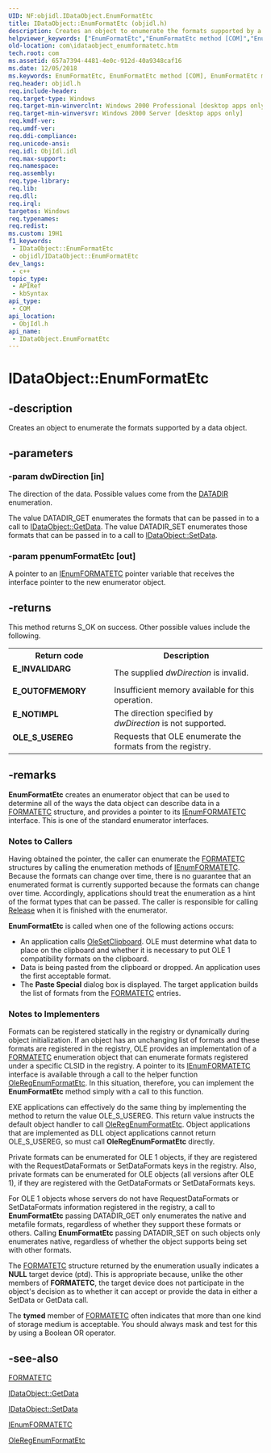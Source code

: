 ```yaml
---
UID: NF:objidl.IDataObject.EnumFormatEtc
title: IDataObject::EnumFormatEtc (objidl.h)
description: Creates an object to enumerate the formats supported by a data object.
helpviewer_keywords: ["EnumFormatEtc","EnumFormatEtc method [COM]","EnumFormatEtc method [COM]","IDataObject interface","IDataObject interface [COM]","EnumFormatEtc method","IDataObject.EnumFormatEtc","IDataObject::EnumFormatEtc","_ole_idataobject_enumformatetc","com.idataobject_enumformatetc","objidl/IDataObject::EnumFormatEtc"]
old-location: com\idataobject_enumformatetc.htm
tech.root: com
ms.assetid: 657a7394-4481-4e0c-912d-40a9348caf16
ms.date: 12/05/2018
ms.keywords: EnumFormatEtc, EnumFormatEtc method [COM], EnumFormatEtc method [COM],IDataObject interface, IDataObject interface [COM],EnumFormatEtc method, IDataObject.EnumFormatEtc, IDataObject::EnumFormatEtc, _ole_idataobject_enumformatetc, com.idataobject_enumformatetc, objidl/IDataObject::EnumFormatEtc
req.header: objidl.h
req.include-header: 
req.target-type: Windows
req.target-min-winverclnt: Windows 2000 Professional [desktop apps only]
req.target-min-winversvr: Windows 2000 Server [desktop apps only]
req.kmdf-ver: 
req.umdf-ver: 
req.ddi-compliance: 
req.unicode-ansi: 
req.idl: ObjIdl.idl
req.max-support: 
req.namespace: 
req.assembly: 
req.type-library: 
req.lib: 
req.dll: 
req.irql: 
targetos: Windows
req.typenames: 
req.redist: 
ms.custom: 19H1
f1_keywords:
 - IDataObject::EnumFormatEtc
 - objidl/IDataObject::EnumFormatEtc
dev_langs:
 - c++
topic_type:
 - APIRef
 - kbSyntax
api_type:
 - COM
api_location:
 - ObjIdl.h
api_name:
 - IDataObject.EnumFormatEtc
---
```


# IDataObject::EnumFormatEtc


## -description

Creates an object to enumerate the formats supported by a data object.

## -parameters

### -param dwDirection [in]

The direction of the data.  Possible values come from the <a href="https://docs.microsoft.com/windows/desktop/api/objidl/ne-objidl-datadir">DATADIR</a> enumeration.

The value DATADIR_GET enumerates the formats that can be passed in to a call to <a href="https://docs.microsoft.com/windows/desktop/api/objidl/nf-objidl-idataobject-getdata">IDataObject::GetData</a>. The value DATADIR_SET enumerates those formats that can be passed in to a call to <a href="https://docs.microsoft.com/windows/desktop/api/objidl/nf-objidl-idataobject-setdata">IDataObject::SetData</a>.

### -param ppenumFormatEtc [out]

A pointer to an <a href="https://docs.microsoft.com/windows/desktop/api/objidl/nn-objidl-ienumformatetc">IEnumFORMATETC</a> pointer variable that receives the interface pointer to the new enumerator object.

## -returns

This method returns S_OK on success. Other possible values include the following.

<table>
<tr>
<th>Return code</th>
<th>Description</th>
</tr>
<tr>
<td width="40%">
<dl>
<dt><b>E_INVALIDARG</b></dt>
</dl>
</td>
<td width="60%">
The supplied <i>dwDirection</i> is invalid.

</td>
</tr>
<tr>
<td width="40%">
<dl>
<dt><b>E_OUTOFMEMORY</b></dt>
</dl>
</td>
<td width="60%">
Insufficient memory available for this operation.

</td>
</tr>
<tr>
<td width="40%">
<dl>
<dt><b>E_NOTIMPL</b></dt>
</dl>
</td>
<td width="60%">
The direction specified by <i>dwDirection</i> is not supported.

</td>
</tr>
<tr>
<td width="40%">
<dl>
<dt><b>OLE_S_USEREG</b></dt>
</dl>
</td>
<td width="60%">
Requests that OLE enumerate the formats from the registry.

</td>
</tr>
</table>

## -remarks

<b>EnumFormatEtc</b> creates an enumerator object that can be used to determine all of the ways the data object can describe data in a <a href="https://docs.microsoft.com/windows/desktop/api/objidl/ns-objidl-formatetc">FORMATETC</a> structure, and provides a pointer to its <a href="https://docs.microsoft.com/windows/desktop/api/objidl/nn-objidl-ienumformatetc">IEnumFORMATETC</a> interface. This is one of the standard enumerator interfaces.

<h3><a id="Notes_to_Callers"></a><a id="notes_to_callers"></a><a id="NOTES_TO_CALLERS"></a>Notes to Callers</h3>
Having obtained the pointer, the caller can enumerate the <a href="https://docs.microsoft.com/windows/desktop/api/objidl/ns-objidl-formatetc">FORMATETC</a> structures by calling the enumeration methods of <a href="https://docs.microsoft.com/windows/desktop/api/objidl/nn-objidl-ienumformatetc">IEnumFORMATETC</a>. Because the formats can change over time, there is no guarantee that an enumerated format is currently supported because the formats can change over time. Accordingly, applications should treat the enumeration as a hint of the format types that can be passed. The caller is responsible for calling <a href="https://docs.microsoft.com/windows/desktop/api/unknwn/nf-unknwn-iunknown-release">Release</a> when it is finished with the enumerator.

<b>EnumFormatEtc</b> is called when one of the following actions occurs:

<ul>
<li>An application calls <a href="https://docs.microsoft.com/windows/desktop/api/ole2/nf-ole2-olesetclipboard">OleSetClipboard</a>. OLE must determine what data to place on the clipboard and whether it is necessary to put OLE 1 compatibility formats on the clipboard.</li>
<li>Data is being pasted from the clipboard or dropped. An application uses the first acceptable format.
</li>
<li>The <b>Paste Special</b> dialog box is displayed. The target application builds the list of formats from the <a href="https://docs.microsoft.com/windows/desktop/api/objidl/ns-objidl-formatetc">FORMATETC</a> entries.</li>
</ul>
<h3><a id="Notes_to_Implementers"></a><a id="notes_to_implementers"></a><a id="NOTES_TO_IMPLEMENTERS"></a>Notes to Implementers</h3>
Formats can be registered statically in the registry or dynamically during object initialization. If an object has an unchanging list of formats and these formats are registered in the registry, OLE provides an implementation of a <a href="https://docs.microsoft.com/windows/desktop/api/objidl/ns-objidl-formatetc">FORMATETC</a> enumeration object that can enumerate formats registered under a specific CLSID in the registry. A pointer to its <a href="https://docs.microsoft.com/windows/desktop/api/objidl/nn-objidl-ienumformatetc">IEnumFORMATETC</a> interface is available through a call to the helper function <a href="https://docs.microsoft.com/windows/desktop/api/ole2/nf-ole2-oleregenumformatetc">OleRegEnumFormatEtc</a>. In this situation, therefore, you can implement the <b>EnumFormatEtc</b> method simply with a call to this function.

EXE applications can effectively do the same thing by implementing the method to return the value OLE_S_USEREG. This return value instructs the default object handler to call <a href="https://docs.microsoft.com/windows/desktop/api/ole2/nf-ole2-oleregenumformatetc">OleRegEnumFormatEtc</a>. Object applications that are implemented as DLL object applications cannot return OLE_S_USEREG, so must call <b>OleRegEnumFormatEtc</b> directly.

Private formats can be enumerated for OLE 1 objects, if they are registered with the RequestDataFormats or SetDataFormats keys in the registry. Also, private formats can be enumerated for OLE objects (all versions after OLE 1), if they are registered with the GetDataFormats or SetDataFormats keys.

For OLE 1 objects whose servers do not have RequestDataFormats or SetDataFormats information registered in the registry, a call to <b>EnumFormatEtc</b> passing DATADIR_GET only enumerates the native and metafile formats, regardless of whether they support these formats or others. Calling <b>EnumFormatEtc</b> passing DATADIR_SET on such objects only enumerates native, regardless of whether the object supports being set with other formats.

The <a href="https://docs.microsoft.com/windows/desktop/api/objidl/ns-objidl-formatetc">FORMATETC</a> structure returned by the enumeration usually indicates a <b>NULL</b> target device (ptd). This is appropriate because, unlike the other members of <b>FORMATETC</b>, the target device does not participate in the object's decision as to whether it can accept or provide the data in either a SetData or GetData call.

The <b>tymed</b> member of <a href="https://docs.microsoft.com/windows/desktop/api/objidl/ns-objidl-formatetc">FORMATETC</a> often indicates that more than one kind of storage medium is acceptable. You should always mask and test for this by using a Boolean OR operator.

## -see-also

<a href="https://docs.microsoft.com/windows/desktop/api/objidl/ns-objidl-formatetc">FORMATETC</a>



<a href="https://docs.microsoft.com/windows/desktop/api/objidl/nf-objidl-idataobject-getdata">IDataObject::GetData</a>



<a href="https://docs.microsoft.com/windows/desktop/api/objidl/nf-objidl-idataobject-setdata">IDataObject::SetData</a>



<a href="https://docs.microsoft.com/windows/desktop/api/objidl/nn-objidl-ienumformatetc">IEnumFORMATETC</a>



<a href="https://docs.microsoft.com/windows/desktop/api/ole2/nf-ole2-oleregenumformatetc">OleRegEnumFormatEtc</a>

